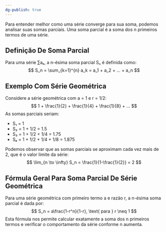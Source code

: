 ```yaml
---
dg-publish: true
---
```


Para entender melhor como uma série converge para sua soma, podemos analisar suas somas parciais. Uma soma parcial é a soma dos n primeiros termos de uma série.

## Definição De Soma Parcial

Para uma série ∑aₖ, a n-ésima soma parcial Sₙ é definida como:
$$
 S_n = \sum_{k=1}^{n} a_k = a_1 + a_2 + … + a_n 
$$
## Exemplo Com Série Geométrica

Considere a série geométrica com a = 1 e r = 1/2:
$$
 1 + \frac{1}{2} + \frac{1}{4} + \frac{1}{8} + … 
$$
As somas parciais seriam:

- S₁ = 1
- S₂ = 1 + 1/2 = 1.5
- S₃ = 1 + 1/2 + 1/4 = 1.75
- S₄ = 1 + 1/2 + 1/4 + 1/8 = 1.875

Podemos observar que as somas parciais se aproximam cada vez mais de 2, que é o valor limite da série:
$$
 \lim_{n \to \infty} S_n = \frac{1}{1-\frac{1}{2}} = 2 
$$
## Fórmula Geral Para Soma Parcial De Série Geométrica

Para uma série geométrica com primeiro termo a e razão r, a n-ésima soma parcial é dada por:
$$
 S_n = a\frac{1-r^n}{1-r}, \text{ para } r \neq 1 
$$
Esta fórmula nos permite calcular exatamente a soma dos n primeiros termos e verificar o comportamento da série conforme n aumenta.
